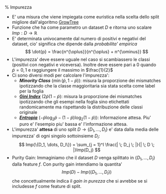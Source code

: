 % Impurezza

* E' una misura che viene impiegata come euristica nella scelta dello split
  migliore dall'algoritmo [GrowTree](GrowTree.md)
* Funzione che ha come parametro un dataset $D$ e ritorna uno scalare $Imp: D
  \rightarrow \mathbb{R}$
* E' determinata univocamente dal numero di positivi e negativi del dataset,
  cio' significa che dipende dalla *probabilita' empirica* 
  $$
  \dot{p} = \frac{n^{\oplus}}{n^{\oplus} + n^{\ominus}}
  $$
* L'impurezza' deve essere uguale nel caso si scambiassero le classi (positivi
  con negativi e viceversa). Inoltre deve essere pari a 0 quando $\dot{p} = 0,1$
  e raggiungere il massimo in $\frac{1}{2}$
* Ci sono diversi modi per calcolare l'impurezza':
    * ***Minority Class*** ($\min(\dot{p}, 1-\dot{p})$): misura la proporzione
      dei mismatches ipotizzando che la classe maggioritaria sia stata scelta
      come label per la foglia
    * ***[Gini Index](GiniIndex.md)*** ($2\dot{p}(1-\dot{p}$): misura la
      proporzione dei mismatches ipotizzando che gli esempi nella foglia sino
      etichettati randomicamente ma rispettando la distribuzione delle classi
      originale
    * ***[Entropia](Entropia.md)*** ($-\dot{p}\log_2 \dot{p} - (1- \dot{p})
      \log_2(1-\dot{p})$):
      Informazione attesa. Piu' puro e' l'esempio piu' bassa e' l'informazione
      attesa. 
* L'impurezza' **attesa** di uno split $D \rightarrow \{D_1, \dots, D_l\}$ e'
  data dalla media delle impurezza' di ogni singolo sottoinsieme $D_i$:
  $$
  Imp(\{D_1, \dots, D_l\}) = \sum_{j = 1}^l \frac{| \; D_j \; |}{| \; D \; |}Imp(D_j)
  $$
* Purity Gain: Immaginiamo che il dataset $D$ venga splittato in $\{D_1, \dots,
  D_l\}$ dalla feature $f$. Con purity gain intendiamo la quantita' 
  $$
  Imp(D) - Imp(\{D_1, \dots, D_l\})
  $$
  che concettualmente indica il *gain in purezza* che si avrebbe se si includesse
  $f$ come feature di split.
